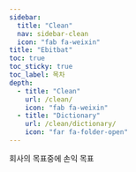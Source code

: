 ```yaml
---
sidebar:
  title: "Clean"
  nav: sidebar-clean
  icon: "fab fa-weixin"
title: "Ebitbat"
toc: true
toc_sticky: true
toc_label: 목차
depth: 
  - title: "Clean"
    url: /clean/
    icon: "fab fa-weixin"
  - title: "Dictionary"
    url: /clean/dictionary/
    icon: "far fa-folder-open"
---
```

회사의 목표중에 손익 목표
